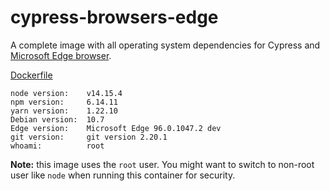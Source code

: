 # cypress-browsers-edge

A complete image with all operating system dependencies for Cypress and [Microsoft Edge browser](https://www.microsoftedgeinsider.com/en-us/download/?platform=linux-deb).

[Dockerfile](Dockerfile)

```text
node version:    v14.15.4
npm version:     6.14.11
yarn version:    1.22.10
Debian version:  10.7
Edge version:    Microsoft Edge 96.0.1047.2 dev
git version:     git version 2.20.1
whoami:          root
```

**Note:** this image uses the `root` user. You might want to switch to non-root
user like `node` when running this container for security.
